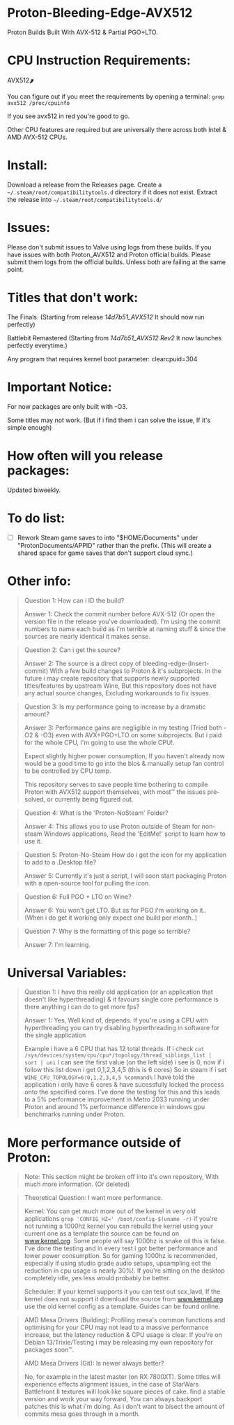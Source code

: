 # Proton-Bleeding-Edge-AVX512
Proton Builds Built With AVX-512 &amp; Partial PGO+LTO.


# CPU Instruction Requirements:
AVX512🌶️

You can figure out if you meet the requirements by opening a terminal:   `grep avx512 /proc/cpuinfo`

If you see avx512 in red you're good to go.

Other CPU features are required but are universally there across both Intel & AMD AVX-512 CPUs.

# Install:

Download a release from the Releases page.
Create a `~/.steam/root/compatibilitytools.d` directory if it does not exist.
Extract the release into `~/.steam/root/compatibilitytools.d/`

# Issues:
Please don't submit issues to Valve using logs from these builds. If you have issues with both Proton_AVX512 and Proton official builds. Please submit them logs from the official builds. Unless both are failing at the same point.


# Titles that don't work:
The Finals. (Starting from release _14d7b51_AVX512_ It should now run perfectly)

Battlebit Remastered (Starting from _14d7b51_AVX512.Rev2_ It now launches perfectly everytime.)

Any program that requires kernel boot parameter: clearcpuid=304

# Important Notice:
For now packages are only built with -O3.

Some titles may not work. (But if i find them i can solve the issue, If it's simple enough)

# How often will you release packages:
Updated biweekly.

# To do list:

- [ ] Rework Steam game saves to into "$HOME/Documents" under "ProtonDocuments/APPID" rather than the prefix. (This will create a shared space for game saves that don't support cloud sync.)

# Other info:

>Question 1: How can i ID the build?
>
>Answer 1: Check the commit number before AVX-512 (Or open the version file in the release you've downloaded).
>I'm using the commit numbers to name each build as i'm terrible at naming stuff & since the sources are nearly identical it makes sense.


>Question 2: Can i get the source?
>
>Answer 2: The source is a direct copy of bleeding-edge-(Insert-commit) With a few build changes to Proton & it's subprojects. In the future i may create repository that supports newly supported titles/features by upstream Wine, But this repository does not have any actual source changes, Excluding workarounds to fix issues.


>Question 3: Is my performance going to increase by a dramatic amount?
>
>Answer 3: Performance gains are negligible in my testing (Tried both -O2 & -O3) even with AVX+PGO+LTO on some subprojects. But i paid for the whole CPU, I'm going to use the whole CPU!. 
>
>Expect slightly higher power consumption, If you haven't already now would be a good time to go into the bios & manually setup fan control to be controlled by CPU temp. 
>
>This repository serves to save people time bothering to compile Proton with AVX512 support themselves, with most™️ the issues pre-solved, or currently being figured out.


>Question 4: What is the 'Proton-NoSteam' Folder?
>
>Answer 4: This allows you to use Proton outside of Steam for non-steam Windows applications, Read the 'EditMe!' script to learn how to use it.

>Question 5: Proton-No-Steam How do i get the icon for my application to add to a .Desktop file?
>
>Answer 5: Currently it's just a script, I will soon start packaging Proton with a open-source tool for pulling the icon.

>Question 6: Full PGO + LTO on Wine?
>
>Answer 6: You won't get LTO. But as for PGO i'm working on it.. (When i do get it working only expect one build per month..)

>Question 7: Why is the formatting of this page so terrible?
>
>Answer 7: I'm learning.

# Universal Variables:

>Question 1: I have this really old application (or an application that doesn't like hyperthreading) & it favours single core performance is there anything i can do to get more fps?
>
>Answer 1: Yes, Well kind of, depends. If you're using a CPU with hyperthreading you can try disabling hyperthreading in software for the single application
>
>Example i have a 6 CPU that has 12 total threads. If i check `cat /sys/devices/system/cpu/cpu*/topology/thread_siblings_list | sort | uni` I can see the first value (on the left side) i see is 0, now if i follow this list down i get 0,1,2,3,4,5 (this is 6 cores) So in steam if i set `WINE_CPU_TOPOLOGY=6:0,1,2,3,4,5 %command%` I have told the application i only have 6 cores & have sucessfully locked the process onto the specified cores.
> I've done the testing for this and this leads to a 5% performance improvement in Metro 2033 running under Proton and around 1% performance difference in windows gpu benchmarks running under Proton.

# More performance outside of Proton:
> Note: This section might be broken off into it's own repository, With much more information. (Or deleted)

>Theoretical Question: I want more performance.
>
>
>Kernel:
>You can get much more out of the kernel in very old applications
> `grep 'CONFIG_HZ=' /boot/config-$(uname -r)`
>if you're not running a 1000hz kernel you can rebuild the kernel using your current one as a template the source can be found on www.kernel.org. Some people will say 1000hz is snake oil this is false. I've done the testing and in every test i got better performance and lower power consumption. So for gaming 1000hz is recommended, especially if using studio grade audio setups, upsampling ect the reduction in cpu usage is nearly 30%!. If you're sitting on the desktop completely idle, yes less would probably be better.
>
>
> Scheduler:
> If your kernel supports it you can test out scx_lavd, If the kernel does not support it download the source from www.kernel.org use the old kernel config as a template. Guides can be found online.

> AMD Mesa Drivers (Building):
>Profiling mesa's common functions and optimising for your CPU may not lead to a massive performance increase, but the latency reduction & CPU usage is clear. If you're on Debian 13/Trixie/Testing i may be releasing my own repository for packages soon™️.
>
> AMD Mesa Drivers (Git):
> Is newer always better?
>
> No, for example in the latest master (on RX 7800XT). Some titles will experience effects alignment issues, in the case of StarWars Battlefront II textures will look like square pieces of cake. find a stable version and work your way forward, You can always backport patches this is what i'm doing. As i don't want to bisect the amount of commits mesa goes through in a month.
